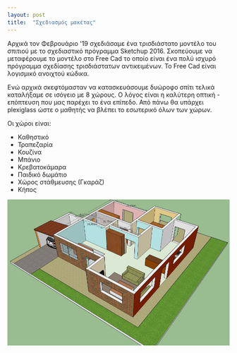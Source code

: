 ```yaml
---
layout: post
title:  "Σχεδιασμός μακέτας"
---
```

<p>Αρχικά τον Φεβρουάριο '19 σχεδιάσαμε ένα τρισδιάστατο μοντέλο του σπιτιού με το σχεδιαστικό πρόγραμμα Sketchup 2016. Σκοπεύουμε να μεταφέρουμε το μοντέλο στο Free Cad το οποίο είναι ένα πολύ ισχυρό πρόγραμμα σχεδίασης τρισδιάστατων αντικειμένων. Το Free Cad είναι λογισμικό ανοιχτού κώδικα.</p>
<p>Ενώ αρχικά σκεφτόμασταν να κατασκευάσουμε δυώροφο σπίτι τελικά καταλήξαμε σε ισόγειο με 8 χώρους. Ο λόγος είναι η καλύτερη οπτική - επόπτευση που μας παρέχει το ένα επίπεδο. Από πάνω θα υπάρχει plexiglass ώστε ο μαθητής να βλέπει το εσωτερικό όλων των χώρων.</p>
<p>Οι χώροι είναι:</p>
<ul>
  <li>Καθηστικό</li>
  <li>Τραπεζαρία</li>
  <li>Κουζίνα</li>
  <li>Μπάνιο</li>
  <li>Κρεβατοκάμαρα</li>
  <li>Παιδικό δωμάτιο</li>
  <li>Χώρος στάθμευσης (Γκαράζ)</li>
  <li>Κήπος</li>
</ul>
<img src="/assets/images/maketa1.jpg">
